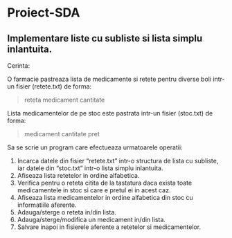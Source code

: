 # Proiect-SDA
## Implementare liste cu subliste si lista simplu inlantuita.

Cerinta:

O farmacie pastreaza lista de medicamente si retete pentru diverse boli intr-un fisier (retete.txt) de forma:
> reteta medicament cantitate

Lista medicamentelor de pe stoc este pastrata intr-un fisier (stoc.txt) de forma:
> medicament cantitate pret

Sa se scrie un program care efectueaza urmatoarele operatii:
1. Incarca datele din fisier “retete.txt” intr-o structura de lista cu subliste, iar datele din “stoc.txt”
intr-o lista simplu inlantuita.
2. Afiseaza lista retetelor in ordine alfabetica.
3. Verifica pentru o reteta citita de la tastatura daca exista toate medicamentele in stoc si care e
pretul ei in acest caz.
4. Afiseaza lista medicamentelor in ordine alfabetica din stoc cu informatiile aferente.
5. Adauga/sterge o reteta in/din lista.
6. Adauga/sterge/modifica un medicament in/din lista.
7. Salvare inapoi in fisierele aferente a retetelor si medicamentelor. 
